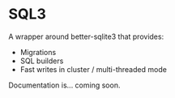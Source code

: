 # SQL3

A wrapper around better-sqlite3 that provides:

- Migrations
- SQL builders
- Fast writes in cluster / multi-threaded mode

Documentation is... coming soon.

